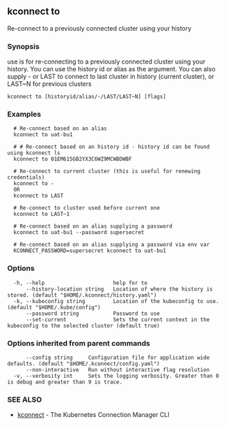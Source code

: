 ## kconnect to

Re-connect to a previously connected cluster using your history

### Synopsis

use is for re-connecting to a previously connected cluster using your history.
You can use the history id or alias as the argument.
You can also supply - or LAST to connect to last cluster in history (current cluster), or LAST~N for previous clusters

```
kconnect to [historyid/alias/-/LAST/LAST~N] [flags]
```

### Examples

```
  # Re-connect based on an alias
  kconnect to uat-bu1

  # # Re-connect based on an history id - history id can be found using kconnect ls
  kconnect to 01EM615GB2YX3C6WZ9MCWBDWBF

  # Re-connect to current cluster (this is useful for renewing credentials)
  kconnect to -
  OR 
  kconnect to LAST

  # Re-connect to cluster used before current one
  kconnect to LAST~1

  # Re-connect based on an alias supplying a password
  kconnect to uat-bu1 --password supersecret

  # Re-connect based on an alias supplying a password via env var
  KCONNECT_PASSWORD=supersecret kconnect to uat-bu1

```

### Options

```
  -h, --help                      help for to
      --history-location string   Location of where the history is stored. (default "$HOME/.kconnect/history.yaml")
  -k, --kubeconfig string         Location of the kubeconfig to use. (default "$HOME/.kube/config")
      --password string           Password to use
      --set-current               Sets the current context in the kubeconfig to the selected cluster (default true)
```

### Options inherited from parent commands

```
      --config string     Configuration file for application wide defaults. (default "$HOME/.kconnect/config.yaml")
      --non-interactive   Run without interactive flag resolution
  -v, --verbosity int     Sets the logging verbosity. Greater than 0 is debug and greater than 9 is trace.
```

### SEE ALSO

* [kconnect](index.md)	 - The Kubernetes Connection Manager CLI

